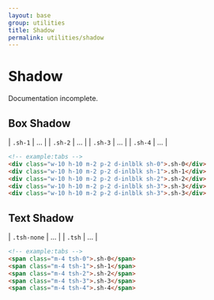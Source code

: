 ```yaml
---
layout: base
group: utilities
title: Shadow
permalink: utilities/shadow
---
```


# Shadow

<p class="hint hint--error">Documentation incomplete.</p>

## Box Shadow

| `.sh-1` | … |
| `.sh-2` | … |
| `.sh-3` | … |
| `.sh-4` | … |

```html
<!-- example:tabs -->
<div class="w-10 h-10 m-2 p-2 d-inlblk sh-0">.sh-0</div>
<div class="w-10 h-10 m-2 p-2 d-inlblk sh-1">.sh-1</div>
<div class="w-10 h-10 m-2 p-2 d-inlblk sh-2">.sh-2</div>
<div class="w-10 h-10 m-2 p-2 d-inlblk sh-3">.sh-3</div>
<div class="w-10 h-10 m-2 p-2 d-inlblk sh-3">.sh-3</div>
```

## Text Shadow

| `.tsh-none` | … |
| `.tsh`      | … |

```html
<!-- example:tabs -->
<span class="m-4 tsh-0">.sh-0</span>
<span class="m-4 tsh-1">.sh-1</span>
<span class="m-4 tsh-2">.sh-2</span>
<span class="m-4 tsh-3">.sh-3</span>
<span class="m-4 tsh-4">.sh-4</span>
```